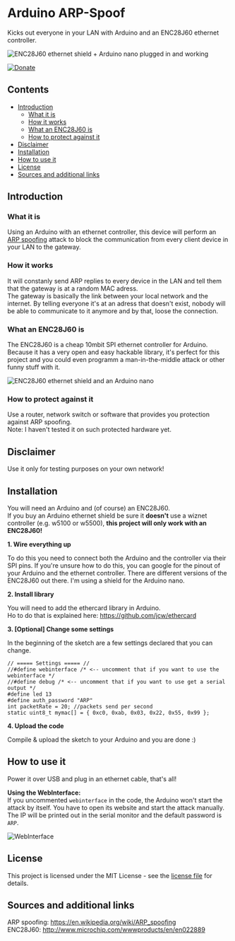 # Arduino ARP-Spoof
Kicks out everyone in your LAN with Arduino and an ENC28J60 ethernet controller.

![ENC28J60 ethernet shield + Arduino nano plugged in and working](https://raw.githubusercontent.com/spacehuhn/enc28j60_ARPspoofer/master/images/1.jpg)  

[![Donate](https://www.paypalobjects.com/en_US/i/btn/btn_donateCC_LG.gif)](https://www.paypal.com/cgi-bin/webscr?cmd=_s-xclick&hosted_button_id=RCHANSVSX9M8C)  

## Contents
- [Introduction](#introduction)
  - [What it is](#what-it-is)
  - [How it works](#how-it-works)
  - [What an ENC28J60 is](#what-an-enc28j60-is)
  - [How to protect against it](#how-to-protect-against-it)
- [Disclaimer](#disclaimer)
- [Installation](#installation)
- [How to use it](#how-to-use-it)
- [License](#license)
- [Sources and additional links](#sources-and-additional-links)

## Introduction ##


### What it is

Using an Arduino with an ethernet controller, this device will perform an [ARP spoofing](https://en.wikipedia.org/wiki/ARP_spoofing) attack to block the communication from every client device in your LAN to the gateway.  

### How it works

It will constanly send ARP replies to every device in the LAN and tell them that the gateway is at a random MAC adress.  
The gateway is basically the link between your local network and the internet. By telling everyone it's at an adress that doesn't exist, nobody will be able to communicate to it anymore and by that, loose the connection.  

### What an ENC28J60 is

The ENC28J60 is a cheap 10mbit SPI ethernet controller for Arduino. Because it has a very open and easy hackable library, it's perfect for this project and you could even programm a man-in-the-middle attack or other funny stuff with it.

![ENC28J60 ethernet shield and an Arduino nano](https://raw.githubusercontent.com/spacehuhn/enc28j60_ARPspoofer/master/images/2.jpg)

### How to protect against it

Use a router, network switch or software that provides you protection against ARP spoofing.  
Note: I haven't tested it on such protected hardware yet.  

## Disclaimer

Use it only for testing purposes on your own network!  

## Installation

You will need an Arduino and (of course) an ENC28J60.  
If you buy an Arduino ethernet shield be sure it **doesn't** use a wiznet controller (e.g. w5100 or w5500), **this project will only work with an ENC28J60!**

**1. Wire everything up**

To do this you need to connect both the Arduino and the controller via their SPI pins. If you're unsure how to do this, you can google for the pinout of your Arduino and the ethernet controller. There are different versions of the ENC28J60 out there. I'm using a shield for the Arduino nano.  

**2. Install library**

You will need to add the ethercard library in Arduino.  
Ho to do that is explained here: https://github.com/jcw/ethercard  

**3. [Optional] Change some settings**

In the beginning of the sketch are a few settings declared that you can change.  
```
// ===== Settings ===== //
//#define webinterface /* <-- uncomment that if you want to use the webinterface */
//#define debug /* <-- uncomment that if you want to use get a serial output */
#define led 13
#define auth_password "ARP"
int packetRate = 20; //packets send per second
static uint8_t mymac[] = { 0xc0, 0xab, 0x03, 0x22, 0x55, 0x99 };
```  

**4. Upload the code**

Compile & upload the sketch to your Arduino and you are done :)  


## How to use it

Power it over USB and plug in an ethernet cable, that's all!  

**Using the WebInterface:**  
If you uncommented `webinterface` in the code, the Arduino won't start the attack by itself.
You have to open its website and start the attack manually.  
The IP will be printed out in the serial monitor and the default password is `ARP`.  

![WebInterface](https://raw.githubusercontent.com/spacehuhn/enc28j60_ARPspoofer/master/images/3.jpg)

## License

This project is licensed under the MIT License - see the [license file](LICENSE) for details.

## Sources and additional links

ARP spoofing: https://en.wikipedia.org/wiki/ARP_spoofing  
ENC28J60: http://www.microchip.com/wwwproducts/en/en022889
